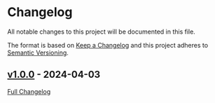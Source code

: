 <!-- markdownlint-disable MD024 -->
# Changelog

All notable changes to this project will be documented in this file.

The format is based on [Keep a Changelog](http://keepachangelog.com/en/1.0.0/) and this project adheres to [Semantic Versioning](http://semver.org).

## [v1.0.0](https://github.com/derskythe/esphome-playground/tree/v1.0.0) - 2024-04-03

[Full Changelog](https://github.com/derskythe/esphome-playground/compare/9217c4aceeb3777b665bb878ac2666680e71893a...v1.0.0)
